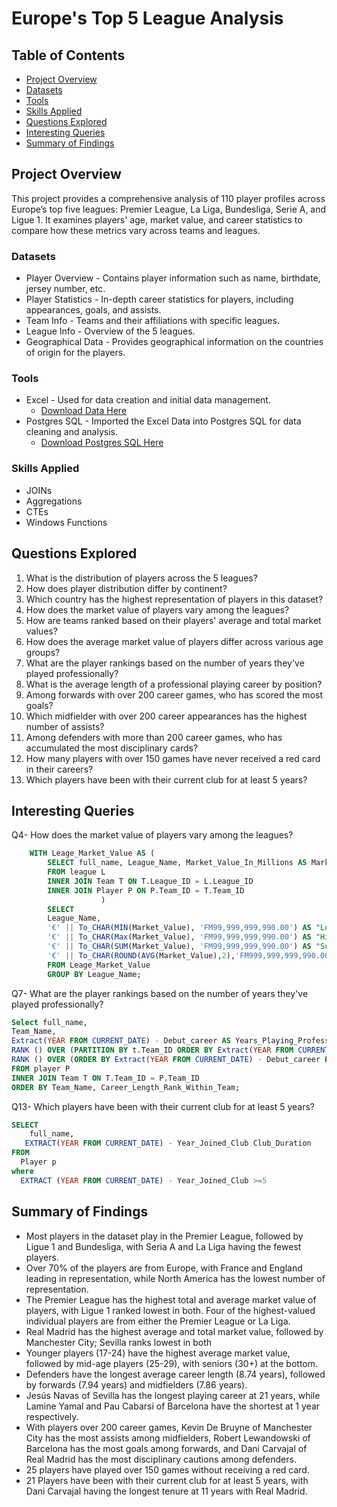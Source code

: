 # Europe's Top 5 League Analysis 

## Table of Contents

- [Project Overview](#project-overview)
- [Datasets](#datasets)
- [Tools](#tools)
- [Skills Applied](#skills-applied)
- [Questions Explored](#questions-explored)
- [Interesting Queries](#interesting-queries)
- [Summary of Findings](#summary-of-findings)


## Project Overview
This project provides a comprehensive analysis of 110 player profiles across Europe’s top five leagues: Premier League, La Liga, Bundesliga, Serie A, and Ligue 1. It examines players' age, market value, and career statistics to compare how these metrics vary across teams and leagues.

### Datasets
- Player Overview  - Contains player information such as name, birthdate, jersey number, etc.
- Player Statistics  -  In-depth career statistics for players, including appearances, goals, and assists.
- Team Info -  Teams and their affiliations with specific leagues.
- League Info - Overview of the 5 leagues.
- Geographical Data - Provides geographical information on the countries of origin for the players.

### Tools
- Excel - Used for data creation and initial data management.
  - [Download Data Here](https://www.kaggle.com/datasets/collinsemensah/europes-top-5-league-player-analysis)
- Postgres SQL - Imported the Excel Data into Postgres SQL for data cleaning and analysis.
    - [Download Postgres SQL Here](https://www.postgresql.org/download/windows/)
 
### Skills Applied
- JOINs
- Aggregations
- CTEs
- Windows Functions

## Questions Explored 
1. What is the distribution of players across the 5 leagues?
2. How does player distribution differ by continent?
3. Which country has the highest representation of players in this dataset?
4. How does the market value of players vary among the leagues?
5. How are teams ranked based on their players' average and total market values?
6. How does the average market value of players differ across various age groups?
7. What are the player rankings based on the number of years they've played professionally?
8. What is the average length of a professional playing career by position?
9. Among forwards with over 200 career games, who has scored the most goals?
10. Which midfielder with over 200 career appearances has the highest number of assists?
11. Among defenders with more than 200 career games, who has accumulated the most disciplinary cards?
12. How many players with over 150 games have never received a red card in their careers?
13. Which players have been with their current club for at least 5 years?

## Interesting Queries
Q4- How does the market value of players vary among the leagues?

```` SQL
 	WITH Leage_Market_Value AS (
		SELECT full_name, League_Name, Market_Value_In_Millions AS Market_Value
		FROM league L
		INNER JOIN Team T ON T.League_ID = L.League_ID
		INNER JOIN Player P ON P.Team_ID = T.Team_ID
					)
		SELECT 
		League_Name,
		'€' || To_CHAR(MIN(Market_Value), 'FM99,999,999,990.00') AS "Lowest Market Value", 
		'€' || To_CHAR(Max(Market_Value), 'FM99,999,999,990.00') AS "Highest Market Value", 	
		'€' || To_CHAR(SUM(Market_Value), 'FM99,999,999,990.00') AS "Sum Market Value", 	
		'€' || To_CHAR(ROUND(AVG(Market_Value),2),'FM999,999,999,990.00')  AS "Average Market Value" 
		FROM Leage_Market_Value 
		GROUP BY League_Name;
````
Q7- What are the player rankings based on the number of years they've played professionally?
```` SQL
Select full_name, 
Team_Name, 
Extract(YEAR FROM CURRENT_DATE) - Debut_career AS Years_Playing_Professional,
RANK () OVER (PARTITION BY t.Team_ID ORDER BY Extract(YEAR FROM CURRENT_DATE) - Debut_career DESC) AS Career_Length_Rank_Within_Team,
RANK () OVER (ORDER BY Extract(YEAR FROM CURRENT_DATE) - Debut_career DESC) AS Overal_Ranking
FROM player P
INNER JOIN Team T ON T.Team_ID = P.Team_ID
ORDER BY Team_Name, Career_Length_Rank_Within_Team;
````
Q13- Which players have been with their current club for at least 5 years?
```` SQL
SELECT
    full_name,
   EXTRACT(YEAR FROM CURRENT_DATE) - Year_Joined_Club Club_Duration
FROM
  Player p
where
  EXTRACT (YEAR FROM CURRENT_DATE) - Year_Joined_Club >=5
````

## Summary of Findings
- Most players in the dataset play in the Premier League, followed by Ligue 1 and Bundesliga, with Seria A and La Liga having the fewest players.
- Over 70% of the players are from Europe, with France and England leading in representation, while North America has the lowest number of representation.
- The Premier League has the highest total and average market value of players, with Ligue 1 ranked lowest in both. Four of the highest-valued individual players are from either the Premier League or La Liga.
- Real Madrid has the highest average and total market value, followed by Manchester City; Sevilla ranks lowest in both
- Younger players (17-24) have the highest average market value, followed by mid-age players (25-29), with seniors (30+) at the bottom.
- Defenders have the longest average career length (8.74 years), followed by forwards (7.94 years) and midfielders (7.86 years).
- Jesús Navas of Sevilla has the longest playing career at 21 years, while Lamine Yamal and Pau Cabarsi of Barcelona have the shortest at 1 year respectively.
- With players over 200 career games, Kevin De Bruyne of Manchester City has the most assists among midfielders, Robert Lewandowski of Barcelona has the most goals among forwards,  and Dani Carvajal of Real Madrid has the most disciplinary cautions among defenders.
- 25 players have played over 150 games without receiving a red card.
- 21 Players have been with their current club for at least 5 years, with Dani Carvajal having the longest tenure at 11 years with Real Madrid.

